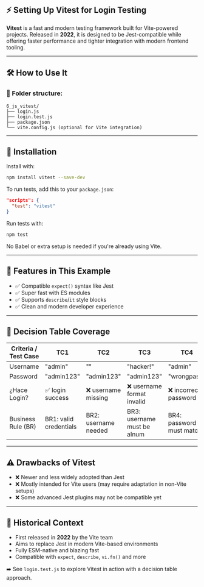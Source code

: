 ## ⚡ Setting Up Vitest for Login Testing

**Vitest** is a fast and modern testing framework built for Vite-powered projects. Released in **2022**, it is designed to be Jest-compatible while offering faster performance and tighter integration with modern frontend tooling.

---

## 🛠 How to Use It

### 📁 Folder structure:

```
6_js_vitest/
├── login.js
├── login.test.js
├── package.json
└── vite.config.js (optional for Vite integration)
```

---

## 🔧 Installation

Install with:

```bash
npm install vitest --save-dev
```

To run tests, add this to your `package.json`:

```json
"scripts": {
  "test": "vitest"
}
```

Run tests with:

```bash
npm test
```

No Babel or extra setup is needed if you're already using Vite.

---

## 📑 Features in This Example

- ✅ Compatible `expect()` syntax like Jest
- ✅ Super fast with ES modules
- ✅ Supports `describe`/`it` style blocks
- ✅ Clean and modern developer experience

---

## 🧪 Decision Table Coverage

| Criteria / Test Case | TC1                    | TC2                  | TC3                         | TC4                      |
| -------------------- | ---------------------- | -------------------- | --------------------------- | ------------------------ |
| Username             | "admin"                | ""                   | "hacker!"                   | "admin"                  |
| Password             | "admin123"             | "admin123"           | "admin123"                  | "wrongpass"              |
| ¿Hace Login?         | ✅ login success       | ❌ username missing  | ❌ username format invalid  | ❌ incorrect password    |
| Business Rule (BR)   | BR1: valid credentials | BR2: username needed | BR3: username must be alnum | BR4: password must match |

---

## ⚠️ Drawbacks of Vitest

- ❌ Newer and less widely adopted than Jest
- ❌ Mostly intended for Vite users (may require adaptation in non-Vite setups)
- ❌ Some advanced Jest plugins may not be compatible yet

---

## 🧠 Historical Context

- First released in **2022** by the Vite team
- Aims to replace Jest in modern Vite-based environments
- Fully ESM-native and blazing fast
- Compatible with `expect`, `describe`, `vi.fn()` and more

➡️ See `login.test.js` to explore Vitest in action with a decision table approach.
